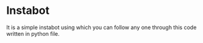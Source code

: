 # Instabot
It is a simple instabot using which you can follow any one through this code written in python file.
